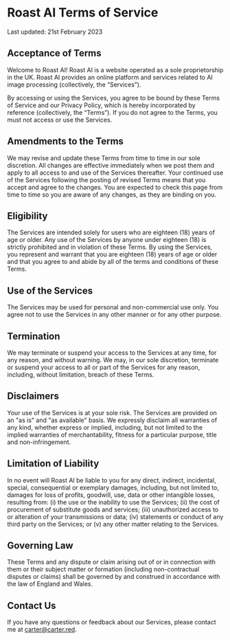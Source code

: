 # Roast AI Terms of Service
Last updated: 21st February 2023

## Acceptance of Terms

Welcome to Roast AI! Roast AI is a website operated as a sole proprietorship in the UK. Roast AI provides an online platform and services related to AI image processing (collectively, the “Services”).

By accessing or using the Services, you agree to be bound by these Terms of Service and our Privacy Policy, which is hereby incorporated by reference (collectively, the “Terms”). If you do not agree to the Terms, you must not access or use the Services.

## Amendments to the Terms

We may revise and update these Terms from time to time in our sole discretion. All changes are effective immediately when we post them and apply to all access to and use of the Services thereafter. Your continued use of the Services following the posting of revised Terms means that you accept and agree to the changes. You are expected to check this page from time to time so you are aware of any changes, as they are binding on you.

## Eligibility

The Services are intended solely for users who are eighteen (18) years of age or older. Any use of the Services by anyone under eighteen (18) is strictly prohibited and in violation of these Terms. By using the Services, you represent and warrant that you are eighteen (18) years of age or older and that you agree to and abide by all of the terms and conditions of these Terms.

## Use of the Services

The Services may be used for personal and non-commercial use only. You agree not to use the Services in any other manner or for any other purpose.

## Termination

We may terminate or suspend your access to the Services at any time, for any reason, and without warning. We may, in our sole discretion, terminate or suspend your access to all or part of the Services for any reason, including, without limitation, breach of these Terms.

## Disclaimers

Your use of the Services is at your sole risk. The Services are provided on an "as is" and "as available" basis. We expressly disclaim all warranties of any kind, whether express or implied, including, but not limited to the implied warranties of merchantability, fitness for a particular purpose, title and non-infringement.

## Limitation of Liability

In no event will Roast AI be liable to you for any direct, indirect, incidental, special, consequential or exemplary damages, including, but not limited to, damages for loss of profits, goodwill, use, data or other intangible losses, resulting from: (i) the use or the inability to use the Services; (ii) the cost of procurement of substitute goods and services; (iii) unauthorized access to or alteration of your transmissions or data; (iv) statements or conduct of any third party on the Services; or (v) any other matter relating to the Services.

## Governing Law

These Terms and any dispute or claim arising out of or in connection with them or their subject matter or formation (including non-contractual disputes or claims) shall be governed by and construed in accordance with the law of England and Wales.

## Contact Us

If you have any questions or feedback about our Services, please contact me at carter@carter.red.
